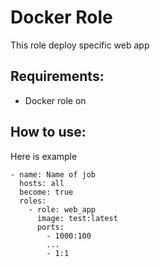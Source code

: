 # Docker Role

This role deploy specific web app

## Requirements:

- Docker role on

## How to use:

Here is example

```
- name: Name of job
  hosts: all
  become: true
  roles:
    - role: web_app
      image: test:latest
      ports:
        - 1000:100
        ...
        - 1:1
```
